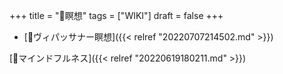 +++
title = "📝瞑想"
tags = ["WIKI"]
draft = false
+++

-   [📝ヴィパッサナー瞑想]({{< relref "20220707214502.md" >}})

[🔖マインドフルネス]({{< relref "20220619180211.md" >}})
